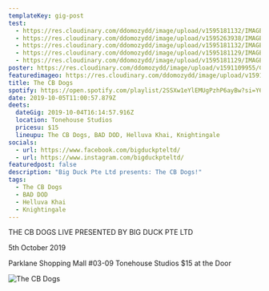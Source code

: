 ```yaml
---
templateKey: gig-post
test:
  - https://res.cloudinary.com/ddomozydd/image/upload/v1595181132/IMAGES%20FOR%20gigs/CB%20DOGS/CB1_gcdwia.jpg
  - https://res.cloudinary.com/ddomozydd/image/upload/v1595263938/IMAGES%20FOR%20gigs/CB%20DOGS/CB5_btxmqs.jpg
  - https://res.cloudinary.com/ddomozydd/image/upload/v1595181132/IMAGES%20FOR%20gigs/CB%20DOGS/CB2_bzamvp.jpg
  - https://res.cloudinary.com/ddomozydd/image/upload/v1595181129/IMAGES%20FOR%20gigs/CB%20DOGS/CB4_ebjkuj.jpg
  - https://res.cloudinary.com/ddomozydd/image/upload/v1595181129/IMAGES%20FOR%20gigs/CB%20DOGS/CB3_nqhfyg.jpg
poster: https://res.cloudinary.com/ddomozydd/image/upload/v1591109955/CB%20dogs/cbbannerBORDER_vzoxcy.png
featuredimageo: https://res.cloudinary.com/ddomozydd/image/upload/v1591109370/CB%20dogs/cbdawg_pkajo1.jpg
title: The CB Dogs
spotify: https://open.spotify.com/playlist/2SSXw1eYlEMUgPzhP6ayBw?si=Y6juyMn-SvaZaB07_d7sfA
date: 2019-10-05T11:00:57.879Z
deets:
  dateGig: 2019-10-04T16:14:57.916Z
  location: Tonehouse Studios
  pricesu: $15
  lineupu: The CB Dogs, BAD DOD, Helluva Khai, Knightingale
socials:
  - url: https://www.facebook.com/bigduckpteltd/
  - url: https://www.instagram.com/bigduckpteltd/
featuredpost: false
description: "Big Duck Pte Ltd presents: The CB Dogs!"
tags:
  - The CB Dogs
  - BAD DOD
  - Helluva Khai
  - Knightingale
---
```

THE CB DOGS LIVE PRESENTED BY BIG DUCK PTE LTD

5th October 2019

Parklane Shopping Mall #03-09 Tonehouse Studios $15 at the Door

![](https://res.cloudinary.com/ddomozydd/image/upload/v1591109955/CB%20dogs/cbbannerBORDER_vzoxcy.png "The CB Dogs")